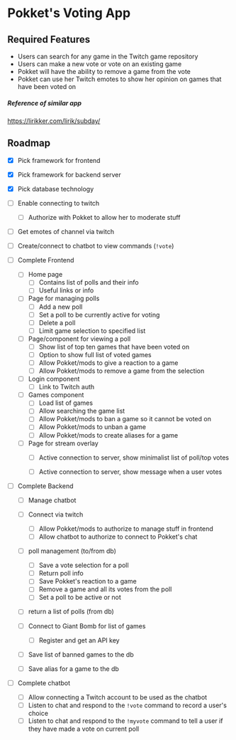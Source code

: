 # Pokket's Voting App

## Required Features
- Users can search for any game in the Twitch game repository
- Users can make a new vote or vote on an existing game
- Pokket will have the ability to remove a game from the vote
- Pokket can use her Twitch emotes to show her opinion on games that have been voted on


##### Reference of similar app
https://lirikker.com/lirik/subday/

## Roadmap
- [x] Pick framework for frontend
- [x] Pick framework for backend server
- [x] Pick database technology
- [ ] Enable connecting to twitch
  - [ ] Authorize with Pokket to allow her to moderate stuff
- [ ] Get emotes of channel via twitch
- [ ] Create/connect to chatbot to view commands (`!vote`)

- [ ] Complete Frontend
  - [ ] Home page
    - [ ] Contains list of polls and their info
    - [ ] Useful links or info
  - [ ] Page for managing polls
    - [ ] Add a new poll
    - [ ] Set a poll to be currently active for voting
    - [ ] Delete a poll
    - [ ] Limit game selection to specified list
  - [ ] Page/component for viewing a poll
    - [ ] Show list of top ten games that have been voted on
    - [ ] Option to show full list of voted games
    - [ ] Allow Pokket/mods to give a reaction to a game
    - [ ] Allow Pokket/mods to remove a game from the selection
  - [ ] Login component
    - [ ] Link to Twitch auth
  - [ ] Games component
    - [ ] Load list of games
    - [ ] Allow searching the game list
    - [ ] Allow Pokket/mods to ban a game so it cannot be voted on
    - [ ] Allow Pokket/mods to unban a game
    - [ ] Allow Pokket/mods to create aliases for a game
  - [ ] Page for stream overlay
    - [ ] Active connection to server, show minimalist list of poll/top votes
    - [ ] Active connection to server, show message when a user votes


- [ ] Complete Backend
  - [ ] Manage chatbot
  - [ ] Connect via twitch
    - [ ] Allow Pokket/mods to authorize to manage stuff in frontend
    - [ ] Allow chatbot to authorize to connect to Pokket's chat
  - [ ] poll management (to/from db)
    - [ ] Save a vote selection for a poll
    - [ ] Return poll info
    - [ ] Save Pokket's reaction to a game
    - [ ] Remove a game and all its votes from the poll
    - [ ] Set a poll to be active or not
  - [ ] return a list of polls (from db)
  - [ ] Connect to Giant Bomb for list of games
    - [ ] Register and get an API key
  - [ ] Save list of banned games to the db
  - [ ] Save alias for a game to the db


- [ ] Complete chatbot
  - [ ] Allow connecting a Twitch account to be used as the chatbot
  - [ ] Listen to chat and respond to the `!vote` command to record a user's choice
  - [ ] Listen to chat and respond to the `!myvote` command to tell a user if they have made a vote on current poll
